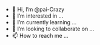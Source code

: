 - 👋 Hi, I’m @pai-Crazy
- 👀 I’m interested in ...
- 🌱 I’m currently learning ...
- 💞️ I’m looking to collaborate on ...
- 📫 How to reach me ...

<!---
pai-Crazy/pai-Crazy is a ✨ special ✨ repository because its `README.md` (this file) appears on your GitHub profile.
You can click the Preview link to take a look at your changes.
--->
